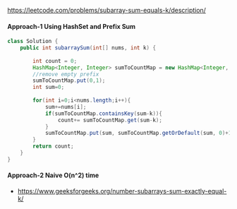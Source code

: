 https://leetcode.com/problems/subarray-sum-equals-k/description/

#### Approach-1 Using HashSet and Prefix Sum 

```java
class Solution {
    public int subarraySum(int[] nums, int k) {
        
        int count = 0;
        HashMap<Integer, Integer> sumToCountMap = new HashMap<Integer, Integer>(); 
        //remove empty prefix
        sumToCountMap.put(0,1);
        int sum=0;
        
        for(int i=0;i<nums.length;i++){
            sum+=nums[i];
            if(sumToCountMap.containsKey(sum-k)){
                count+= sumToCountMap.get(sum-k);
            }
            sumToCountMap.put(sum, sumToCountMap.getOrDefault(sum, 0)+1);
        }
        return count;
    }
}
```

#### Approach-2 Naive O(n^2) time 


* https://www.geeksforgeeks.org/number-subarrays-sum-exactly-equal-k/